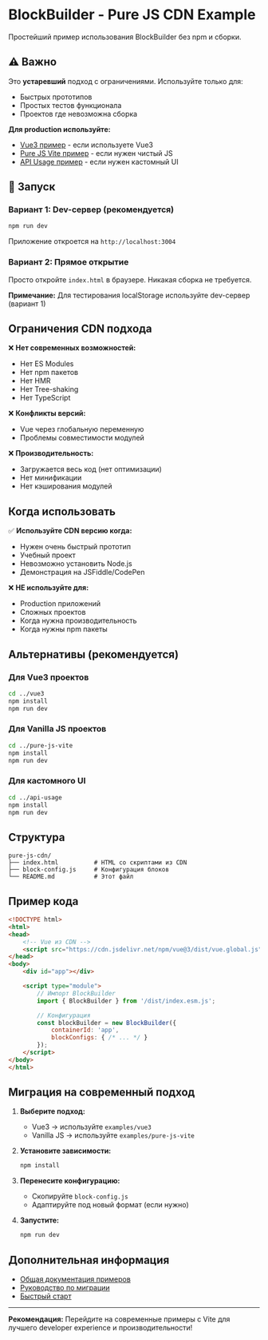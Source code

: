 # BlockBuilder - Pure JS CDN Example

Простейший пример использования BlockBuilder без npm и сборки.

## ⚠️ Важно

Это **устаревший** подход с ограничениями. Используйте только для:
- Быстрых прототипов
- Простых тестов функционала
- Проектов где невозможна сборка

**Для production используйте:**
- [Vue3 пример](../vue3/README.md) - если используете Vue3
- [Pure JS Vite пример](../pure-js-vite/README.md) - если нужен чистый JS
- [API Usage пример](../api-usage/README.md) - если нужен кастомный UI

## 🚀 Запуск

### Вариант 1: Dev-сервер (рекомендуется)

```bash
npm run dev
```

Приложение откроется на `http://localhost:3004`

### Вариант 2: Прямое открытие

Просто откройте `index.html` в браузере. Никакая сборка не требуется.

**Примечание:** Для тестирования localStorage используйте dev-сервер (вариант 1)

## Ограничения CDN подхода

❌ **Нет современных возможностей:**
- Нет ES Modules
- Нет npm пакетов
- Нет HMR
- Нет Tree-shaking
- Нет TypeScript

❌ **Конфликты версий:**
- Vue через глобальную переменную
- Проблемы совместимости модулей

❌ **Производительность:**
- Загружается весь код (нет оптимизации)
- Нет минификации
- Нет кэширования модулей

## Когда использовать

✅ **Используйте CDN версию когда:**
- Нужен очень быстрый прототип
- Учебный проект
- Невозможно установить Node.js
- Демонстрация на JSFiddle/CodePen

❌ **НЕ используйте для:**
- Production приложений
- Сложных проектов
- Когда нужна производительность
- Когда нужны npm пакеты

## Альтернативы (рекомендуется)

### Для Vue3 проектов
```bash
cd ../vue3
npm install
npm run dev
```

### Для Vanilla JS проектов
```bash
cd ../pure-js-vite
npm install
npm run dev
```

### Для кастомного UI
```bash
cd ../api-usage
npm install
npm run dev
```

## Структура

```
pure-js-cdn/
├── index.html          # HTML со скриптами из CDN
├── block-config.js     # Конфигурация блоков
└── README.md           # Этот файл
```

## Пример кода

```html
<!DOCTYPE html>
<html>
<head>
    <!-- Vue из CDN -->
    <script src="https://cdn.jsdelivr.net/npm/vue@3/dist/vue.global.js"></script>
</head>
<body>
    <div id="app"></div>

    <script type="module">
        // Импорт BlockBuilder
        import { BlockBuilder } from '/dist/index.esm.js';

        // Конфигурация
        const blockBuilder = new BlockBuilder({
            containerId: 'app',
            blockConfigs: { /* ... */ }
        });
    </script>
</body>
</html>
```

## Миграция на современный подход

1. **Выберите подход:**
   - Vue3 → используйте `examples/vue3`
   - Vanilla JS → используйте `examples/pure-js-vite`

2. **Установите зависимости:**
   ```bash
   npm install
   ```

3. **Перенесите конфигурацию:**
   - Скопируйте `block-config.js`
   - Адаптируйте под новый формат (если нужно)

4. **Запустите:**
   ```bash
   npm run dev
   ```

## Дополнительная информация

- [Общая документация примеров](../README.md)
- [Руководство по миграции](../../EXAMPLES_MIGRATION_GUIDE.md)
- [Быстрый старт](../../EXAMPLES_QUICKSTART.md)

---

**Рекомендация:** Перейдите на современные примеры с Vite для лучшего developer experience и производительности!
